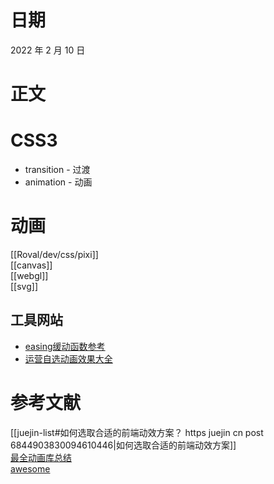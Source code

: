 # 日期

2022 年 2 月 10 日

# 正文

# CSS3

- transition - 过渡
- animation - 动画

# 动画

[[Roval/dev/css/pixi]]  
[[canvas]]  
[[webgl]]  
[[svg]]

## 工具网站

- [easing缓动函数参考](https://easings.net/#)
- [运营自选动画效果大全](https://animista.net/)

# 参考文献

[[juejin-list#如何选取合适的前端动效方案？ https juejin cn post 6844903830094610446|如何选取合适的前端动效方案]]  
[最全动画库总结](https://www.codeinwp.com/blog/best-javascript-animation-libraries/)  
[awesome](https://project-awesome.org/sergey-pimenov/awesome-web-animation)
